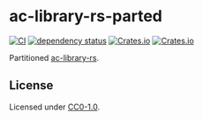 # ac-library-rs-parted

[![CI](https://github.com/qryxip/ac-library-rs-parted/workflows/CI/badge.svg)](https://github.com/qryxip/ac-library-rs-parted/actions?workflow=CI)
[![dependency status](https://deps.rs/repo/github/qryxip/ac-library-rs-parted/status.svg)](https://deps.rs/repo/github/qryxip/ac-library-rs-parted)
[![Crates.io](https://img.shields.io/crates/v/ac-library-rs-parted.svg)](https://crates.io/crates/ac-library-rs-parted)
[![Crates.io](https://img.shields.io/crates/l/ac-library-rs-parted.svg)](https://crates.io/crates/ac-library-rs-parted)

Partitioned [ac-library-rs](https://github.com/rust-lang-ja/ac-library-rs).

## License

Licensed under [CC0-1.0](https://creativecommons.org/publicdomain/zero/1.0/).
